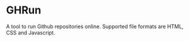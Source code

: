 # GHRun
A tool to run Github repositories online. Supported file formats are HTML, CSS and Javascript. 
